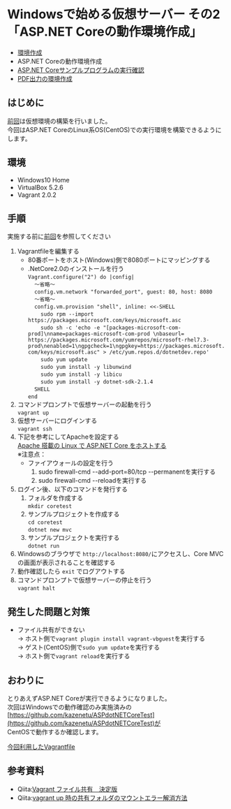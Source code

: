 # Windowsで始める仮想サーバー その2<br>「ASP.NET Coreの動作環境作成」

- [環境作成](https://github.com/kazenetu/blog-reports/tree/master/reports/16-dotnetTestCentOS)
- ASP.NET Coreの動作環境作成
- [ASP.NET Coreサンプルプログラムの実行確認](https://github.com/kazenetu/blog-reports/tree/master/reports/18-dotnetTestCentOS3)
- [PDF出力の環境作成](https://github.com/kazenetu/blog-reports/tree/master/reports/19-dotnetTestCentOS4)

## はじめに
[前回](https://github.com/kazenetu/blog-reports/blob/master/reports/16-dotnetTestCentOS)は仮想環境の構築を行いました。  
今回はASP.NET CoreのLinux系OS(CentOS)での実行環境を構築できるようにします。

## 環境
- Windows10 Home  
- VirtualBox 5.2.6  
- Vagrant 2.0.2

## 手順
実施する前に[前回](https://github.com/kazenetu/blog-reports/blob/master/reports/16-dotnetTestCentOS)を参照してください
1. Vagrantfileを編集する
   - 80番ポートをホスト(Windows)側で8080ポートにマッピングする
   - .NetCore2.0のインストールを行う  
```Vagrant.configure("2") do |config|```  
```  ～省略～```  
```  config.vm.network "forwarded_port", guest: 80, host: 8080```   
```  ～省略～```  
```  config.vm.provision "shell", inline: <<-SHELL```  
```    sudo rpm --import https://packages.microsoft.com/keys/microsoft.asc```  
```    sudo sh -c 'echo -e "[packages-microsoft-com-prod]\nname=packages-microsoft-com-prod \nbaseurl= https://packages.microsoft.com/yumrepos/microsoft-rhel7.3-prod\nenabled=1\ngpgcheck=1\ngpgkey=https://packages.microsoft.com/keys/microsoft.asc" > /etc/yum.repos.d/dotnetdev.repo'```  
```    sudo yum update```  
```    sudo yum install -y libunwind```  
```    sudo yum install -y libicu```  
```    sudo yum install -y dotnet-sdk-2.1.4```  
```  SHELL```  
```end```  
1. コマンドプロンプトで仮想サーバーの起動を行う  
```vagrant up```  
1. 仮想サーバーにログインする  
```vagrant ssh```
1. 下記を参考にしてApacheを設定する  
[Apache 搭載の Linux で ASP.NET Core をホストする](https://docs.microsoft.com/ja-jp/aspnet/core/host-and-deploy/linux-apache?tabs=aspnetcore2x)  
※注意点：  
   -  ファイアウォールの設定を行う
      1. sudo firewall-cmd --add-port=80/tcp --permanentを実行する
      1. sudo firewall-cmd --reloadを実行する
1. ログイン後、以下のコマンドを発行する
   1. フォルダを作成する  
     ```mkdir coretest```
   1. サンプルプロジェクトを作成する  
     ```cd coretest```  
     ```dotnet new mvc```
   1. サンプルプロジェクトを実行する  
     ```dotnet run```  
1. Windowsのブラウザで ```http://localhost:8080/```にアクセスし、Core MVCの画面が表示されることを確認する
1. 動作確認したら ```exit``` でログアウトする
1. コマンドプロンプトで仮想サーバーの停止を行う  
```vagrant halt```  

## 発生した問題と対策
- ファイル共有ができない  
  → ホスト側で```vagrant plugin install vagrant-vbguest```を実行する  
  → ゲスト(CentOS)側で```sudo yum update```を実行する      
  → ホスト側で```vagrant reload```を実行する  

## おわりに
とりあえずASP.NET Coreが実行できるようになりました。  
次回はWindowsでの動作確認のみ実施済みの[https://github.com/kazenetu/ASPdotNETCoreTest](https://github.com/kazenetu/ASPdotNETCoreTest)が  
CentOSで動作するか確認します。

[今回利用したVagrantfile](./Vagrantfile)

## 参考資料
- Qiita:[Vagrant ファイル共有　決定版](https://qiita.com/yusk24/items/96a0000716fed7ca62f6)
- Qiita:[vagrant up 時の共有フォルダのマウントエラー解消方法](https://qiita.com/takutoki/items/33cf1230e032931f9adc)